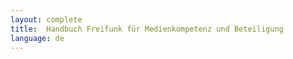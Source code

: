 ```yaml
---
layout: complete
title:	Handbuch Freifunk für Medienkompetenz und Beteiligung
language: de
---
```


<!-- leave this area empty -->